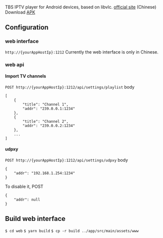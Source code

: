 TBS IPTV player for Android devices, based on libvlc.
[official site](http://www.turboshow.cn) (Chinese)
Download [APK](http://www.turboshow.cn/assets/tbs.apk)
## Configuration
### web interface
`http://{yourAppHostIp}:1212`
Currently the web interface is only in Chinese.

### web api
#### Import TV channels
`POST http://{yourAppHostIp}:1212/api/settings/playlist`
body
```
[
    {
        "title": "Channel 1",
        "addr": "239.0.0.1:1234"
    },
    {
        "title": "Channel 2",
        "addr": "239.0.0.2:1234"
    },
    ...
]
```
#### udpxy
`POST http://{yourAppHostIp}:1212/api/settings/udpxy`
body
```
{
    "addr": "192.168.1.254:1234"
}
```
To disable it, POST
```
{
    "addr": null
}
```

## Build web interface
`$ cd web`
`$ yarn build`
`$ cp -r build ../app/src/main/assets/www`